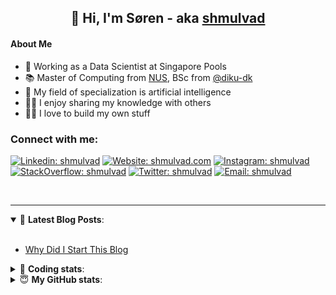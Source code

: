 <h2 align="center">
	👋 Hi, I'm Søren - aka <a href="https://shmulvad.com">shmulvad</a>
</h2>

#### About Me
- 🤖 Working as a Data Scientist at Singapore Pools
- 📚 Master of Computing from [NUS], BSc from [@diku-dk]
- 🧠 My field of specialization is artificial intelligence
- 👨‍🏫 I enjoy sharing my knowledge with others
- 👨‍💻 I love to build my own stuff

### Connect with me:

[![Linkedin: shmulvad](https://img.shields.io/badge/shmulvad-blue?style=flat&logo=Linkedin&logoColor=white)][linkedin]
[![Website: shmulvad.com](https://img.shields.io/badge/shmulvad.com-47CCCC?&style=flat&logo=Google-Chrome&logoColor=white)][website]
[![Instagram: shmulvad](https://img.shields.io/badge/-@shmulvad-purple?style=flat&logo=Instagram&logoColor=white)][instagram]
[![StackOverflow: shmulvad](https://img.shields.io/badge/shmulvad-FE7A16?style=flat&logo=stack-overflow&logoColor=white)][stackOverflow]
[![Twitter: shmulvad](https://img.shields.io/badge/@shmulvad-1ca0f1?style=flat&logo=twitter&logoColor=white)][twitter]
[![Email: shmulvad](https://img.shields.io/badge/shmulvad-D14836?style=flat&logo=gmail&logoColor=white)][mail]

<br />

---

<details open>
 <summary>📕 <b>Latest Blog Posts</b>: </summary>

<br>

<!-- BLOG-POST-LIST:START -->
- [Why Did I Start This Blog](https://shmulvad.com/blog/why-did-start-this-blog)
<!-- BLOG-POST-LIST:END -->

</details>

<!-- --- -->

<details>
 <summary>🤖 <b>Coding stats</b>: </summary>

<br>

NOTE: Doesn't track coding at work or work done in environments such as Jupyter Notebooks.

<!--START_SECTION:waka-->
![Code Time](http://img.shields.io/badge/Code%20Time-2%2C559%20hrs%2044%20mins-blue)

**I'm a Night 🦉** 

```text
🌞 Morning                470 commits         ██░░░░░░░░░░░░░░░░░░░░░░░   08.68 % 
🌆 Daytime                1468 commits        ███████░░░░░░░░░░░░░░░░░░   27.10 % 
🌃 Evening                2133 commits        ██████████░░░░░░░░░░░░░░░   39.38 % 
🌙 Night                  1346 commits        ██████░░░░░░░░░░░░░░░░░░░   24.85 % 
```


📊 **This Week I Spent My Time On** 

```text
💬 Programming Languages: 
Python                   19 mins             █████████░░░░░░░░░░░░░░░░   37.38 % 
Other                    17 mins             ████████░░░░░░░░░░░░░░░░░   33.23 % 
YAML                     5 mins              ███░░░░░░░░░░░░░░░░░░░░░░   11.12 % 
Markdown                 3 mins              ██░░░░░░░░░░░░░░░░░░░░░░░   06.96 % 
Bash                     3 mins              █░░░░░░░░░░░░░░░░░░░░░░░░   05.76 % 

🔥 Editors: 
VS Code                  35 mins             █████████████████░░░░░░░░   66.77 % 
Zsh                      17 mins             ████████░░░░░░░░░░░░░░░░░   32.43 % 
Sublime Text             0 secs              ░░░░░░░░░░░░░░░░░░░░░░░░░   00.80 % 

🐱‍💻 Projects: 
alerter                  43 mins             ████████████████████░░░░░   81.75 % 
company-scrapers         8 mins              ████░░░░░░░░░░░░░░░░░░░░░   15.98 % 
table-notifier           0 secs              ░░░░░░░░░░░░░░░░░░░░░░░░░   01.12 % 
km24-core                0 secs              ░░░░░░░░░░░░░░░░░░░░░░░░░   00.55 % 
Terminal                 0 secs              ░░░░░░░░░░░░░░░░░░░░░░░░░   00.36 % 
```


 Last Updated on 12/06/2024 18:43:30 UTC
<!--END_SECTION:waka-->

</details>

<!-- --- -->

<details>
 <summary>😇 <b>My GitHub stats</b>: </summary>

<br>

<img align="left" alt="shmulvad's Github Stats" src="https://github-readme-stats.vercel.app/api?username=shmulvad&show_icons=true&hide_border=true" />

</details>



[website]: https://shmulvad.com
[twitter]: https://twitter.com/shmulvad
[linkedin]: https://linkedin.com/in/shmulvad
[instagram]: https://instagram.com/shmulvad
[stackOverflow]: https://stackoverflow.com/users/9248793/shmulvad
[mail]: mailto:shmulvad@gmail.com
[@diku-dk]: https://github.com/diku-dk
[github]: https://github.com/shmulvad
[NUS]: https://www.nus.edu.sg